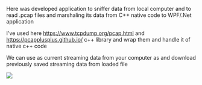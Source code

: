 Here was developed application to  sniffer data from local computer  and to read .pcap files and marshaling  its data from  C++ native code to WPF/.Net  application

I've used here https://www.tcpdump.org/pcap.html and https://pcapplusplus.github.io/  c++ library and wrap them and handle it of native c++ code

We can use as current streaming data from your computer as and download  previously saved streaming data from loaded file

![](https://github.com/sonne118/pcap_app/blob/master/ssl/wpf5.gif)

